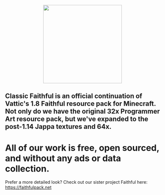 <p align="center">
  <img src="https://database.faithfulpack.net/images/branding/wordmarks/outlined/flat/classic_faithful_flat_border.png" align="center" height="256">
</p>
  
## Classic Faithful is an official continuation of Vattic's 1.8 Faithful resource pack for Minecraft. Not only do we have the original 32x Programmer Art resource pack, but we've expanded to the post-1.14 Jappa textures and 64x.

# All of our work is free, open sourced, and without any ads or data collection.

Prefer a more detailed look? Check out our sister project Faithful here: https://faithfulpack.net
